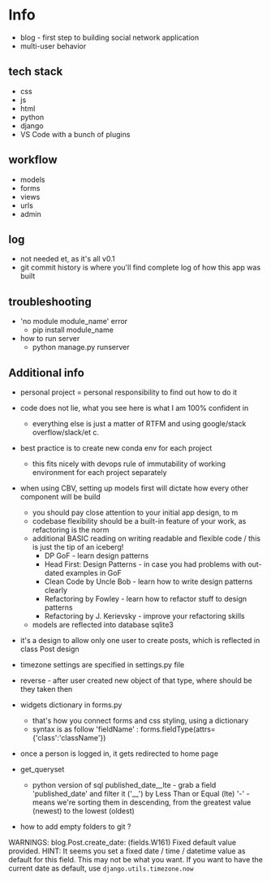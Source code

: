 # Info
+ blog - first step to building social network application
+ multi-user behavior

## tech stack
+ css
+ js
+ html
+ python
+ django
+ VS Code with a bunch of plugins

## workflow
+ models
+ forms
+ views
+ urls
+ admin

## log
+ not needed et, as it's all v0.1
+ git commit history is where you'll find complete log of how this app was built

## troubleshooting
+ 'no module module_name' error
	+ pip install module_name
+ how to run server
	+ python manage.py runserver

## Additional info
+ personal project = personal responsibility to find out how to do it
+ code does not lie, what you see here is what I am 100% confident in
	+ everything else is just a matter of RTFM and using google/stack overflow/slack/et c.
+ best practice is to create new conda env for each project
	+ this fits nicely with devops rule of immutability of working environment for each project separately
+ when using CBV, setting up models first will dictate how every other component will be build
	+ you should pay close attention to your initial app design, to m
	+ codebase flexibility should be a built-in feature of your work, as refactoring is the norm
	+ additional BASIC reading on writing readable and flexible code / this is just the tip of an iceberg!
		+ DP GoF - learn design patterns
		+ Head First: Design Patterns - in case you had problems with out-dated examples in GoF
		+ Clean Code by Uncle Bob - learn how to write design patterns clearly
		+ Refactoring by Fowley - learn how to refactor stuff to design patterns
		+ Refactoring by J. Kerievsky - improve your refactoring skills
	+ models are reflected into database sqlite3
+ it's a design to allow only one user to create posts, which is reflected in class Post design
+ timezone settings are specified in settings.py file
+ reverse - after user created new object of that type, where should be they taken then
+ widgets dictionary in forms.py
	+ that's how you connect forms and css styling, using a dictionary
	+ syntax is as follow
		'fieldName' : forms.fieldType(attrs={'class':'className'})
+ once a person is logged in, it gets redirected to home page
+ get_queryset
	+ python version of sql
		published_date__lte - grab a field 'published_date' and filter it ('__') by Less Than or Equal (lte)
		'-' - means we're sorting them in descending, from the greatest value (newest) to the lowest (oldest)


+ how to add empty folders to git ?


WARNINGS:
blog.Post.create_date: (fields.W161) Fixed default value provided.
        HINT: It seems you set a fixed date / time / datetime value as default for this field. This may not be what you want. If you want to have the current date as default, use `django.utils.timezone.now`
